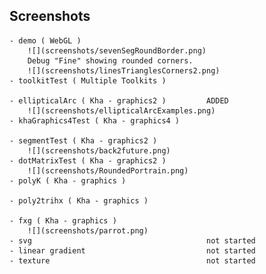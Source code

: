 ## Screenshots
    
    - demo ( WebGL )
        ![](screenshots/sevenSegRoundBorder.png)
        Debug "Fine" showing rounded corners.
        ![](screenshots/linesTrianglesCorners2.png)
    - toolkitTest ( Multiple Toolkits )
        
    - ellipticalArc ( Kha - graphics2 )         ADDED
        ![](screenshots/ellipticalArcExamples.png)
    - khaGraphics4Test ( Kha - graphics4 )      
        
    - segmentTest ( Kha - graphics2 )           
        ![](screenshots/back2future.png)
    - dotMatrixTest ( Kha - graphics2 )
        ![](screenshots/RoundedPortrain.png)
    - polyK ( Kha - graphics )                  
    
    - poly2trihx ( Kha - graphics )
    
    - fxg ( Kha - graphics )                    
        ![](screenshots/parrot.png)
    - svg                                       not started
    - linear gradient                           not started
    - texture                                   not started